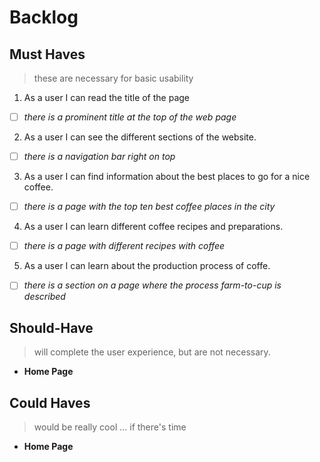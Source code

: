 # Backlog

## Must Haves

> these are necessary for basic usability

 1. As a user I can read the title of the page

  - [ ] _there is a prominent title at the top of the web page_

 2. As a user I can see the different sections of the website.

  - [ ] _there is a navigation bar right on top_

 3. As a user I can find information about the best places to go for a nice
    coffee.

  - [ ] _there is a page with the top ten best coffee places in the city_

 4. As a user I can learn different coffee recipes and preparations.
  - [ ] _there is a page with different recipes with coffee_

 5. As a user I can learn about the production process of coffe.

  - [ ] _there is a section on a page where the process farm-to-cup is
        described_

## Should-Have

> will complete the user experience, but are not necessary.

- **Home Page**

## Could Haves

> would be really cool ... if there's time

- **Home Page**

